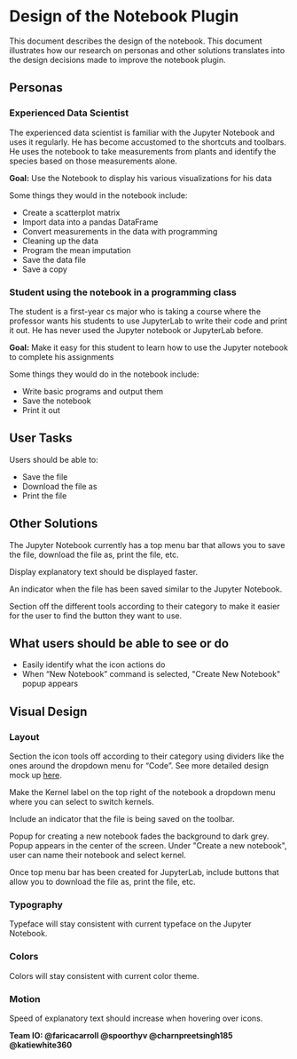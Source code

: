 # Design of the Notebook Plugin

This document describes the design of the notebook. This document illustrates how our research on personas and other solutions
translates into the design decisions made to improve the notebook plugin.

## Personas

### Experienced Data Scientist

The experienced data scientist is familiar with the Jupyter Notebook and uses it regularly. He has become accustomed to the shortcuts
and toolbars. He uses the notebook to take measurements from plants and identify the species based on those measurements alone.

**Goal:** Use the Notebook to display his various visualizations for his data

Some things they would in the notebook include:
* Create a scatterplot matrix
* Import data into a pandas DataFrame
* Convert measurements in the data with programming
* Cleaning up the data
* Program the mean imputation
* Save the data file
* Save a copy

### Student using the notebook in a programming class

The student is a first-year cs major who is taking a course where the professor wants his students to use JupyterLab to write
their code and print it out. He has never used the Jupyter notebook or JupyterLab before.

**Goal:** Make it easy for this student to learn how to use the Jupyter notebook to complete his assignments

Some things they would do in the notebook include:
* Write basic programs and output them
* Save the notebook
* Print it out

## User Tasks

Users should be able to:
* Save the file
* Download the file as
* Print the file

## Other Solutions

The Jupyter Notebook currently has a top menu bar that allows you to save the file, download the file as, print the file, etc. 

Display explanatory text should be displayed faster. 

An indicator when the file has been saved similar to the Jupyter Notebook.

Section off the different tools according to their category to make it easier for the user to find the button they want to use.

## What users should be able to see or do

* Easily identify what the icon actions do
* When “New Notebook” command is selected, "Create New Notebook" popup appears

## Visual Design

### Layout

Section the icon tools off according to their category using dividers like the ones around the dropdown menu for “Code”. See more detailed design mock up [here](https://github.com/jupyter/jupyterlab/issues/227#issuecomment-230566045).

Make the Kernel label on the top right of the notebook a dropdown menu where you can select to switch kernels.

Include an indicator that the file is being saved on the toolbar. 

Popup for creating a new notebook fades the background to dark grey. Popup appears in the center of the screen. Under
"Create a new notebook", user can name their notebook and select kernel.

Once top menu bar has been created for JupyterLab, include buttons that allow you to download the file as, print the file, etc.

### Typography

Typeface will stay consistent with current typeface on the Jupyter Notebook.

### Colors

Colors will stay consistent with current color theme.

### Motion

Speed of explanatory text should increase when hovering over icons.

**Team IO: @faricacarroll @spoorthyv @charnpreetsingh185 @katiewhite360**
